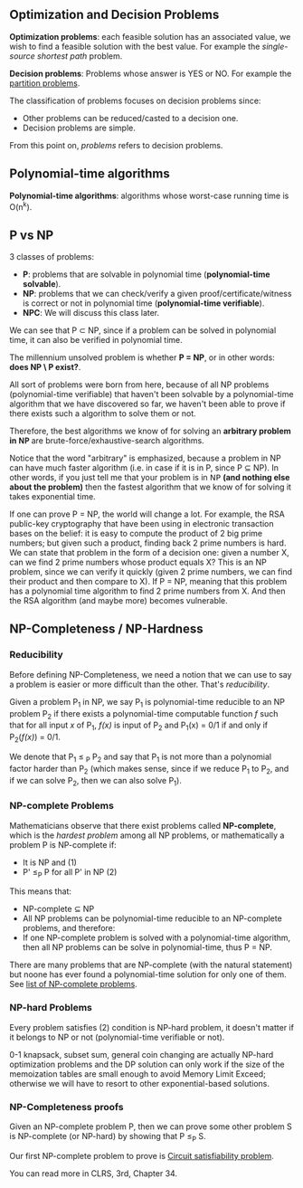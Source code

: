 ## Optimization and Decision Problems

**Optimization problems**: each feasible solution has an associated value, we wish to find a feasible solution with the best value. For example the _single-source shortest path_ problem.

**Decision problems**: Problems whose answer is YES or NO. For example the [partition problems](https://en.wikipedia.org/wiki/Partition_problem).

The classification of problems focuses on decision problems since:
- Other problems can be reduced/casted to a decision one.
- Decision problems are simple.

From this point on, _problems_ refers to decision problems.


## Polynomial-time algorithms

**Polynomial-time algorithms**: algorithms whose worst-case running time is O(n<sup>k</sup>).


## P vs NP

3 classes of problems:
- **P**: problems that are solvable in polynomial time (**polynomial-time solvable**).
- **NP**: problems that we can check/verify a given proof/certificate/witness is correct or not in polynomial time (**polynomial-time verifiable**).
- **NPC**: We will discuss this class later.

We can see that P ⊂ NP, since if a problem can be solved in polynomial time, it can also be verified in polynomial time.

The millennium unsolved problem is whether **P = NP**, or in other words: **does NP \ P exist?**.

All sort of problems were born from here, because of all NP problems (polynomial-time verifiable) that haven't been solvable by a polynomial-time algorithm that we have discovered so far, we haven't been able to prove if there exists such a algorithm to solve them or not.

Therefore, the best algorithms we know of for solving an **arbitrary problem in 𝖭𝖯** are brute-force/exhaustive-search algorithms.

Notice that the word "arbitrary" is emphasized, because a problem in NP can have much faster algorithm (i.e. in case if it is in P, since P ⊆ NP). In other words, if you just tell me that your problem is in 𝖭𝖯 **(and nothing else about the problem)** then the fastest algorithm that we know of for solving it takes exponential time.

If one can prove P = NP, the world will change a lot. For example, the RSA public-key cryptography that have been using in electronic transaction bases on the belief: it is easy to compute the product of 2 big prime numbers; but given such a product, finding back 2 prime numbers is hard. We can state that problem in the form of a decision one: given a number X, can we find 2 prime numbers whose product equals X? This is an NP problem, since we can verify it quickly (given 2 prime numbers, we can find their product and then compare to X). If P = NP, meaning that this problem has a polynomial time algorithm to find 2 prime numbers from X. And then the RSA algorithm (and maybe more) becomes vulnerable.

## NP-Completeness / NP-Hardness

### Reducibility

Before defining NP-Completeness, we need a notion that we can use to say a problem is easier or more difficult than the other. That's _reducibility_.

Given a problem P<sub>1</sub> in NP, we say P<sub>1</sub> is polynomial-time reducible to an NP problem P<sub>2</sub> if there exists a polynomial-time computable function _f_ such that for all input _x_ of P<sub>1</sub>, _f(x)_ is input of P<sub>2</sub> and P<sub>1</sub>(x) = 0/1 if and only if P<sub>2</sub>(_f(x)_) = 0/1.

We denote that P<sub>1</sub> ≤ <sub>P</sub> P<sub>2</sub> and say that P<sub>1</sub> is not more than a polynomial factor harder than P<sub>2</sub> (which makes sense, since if we reduce P<sub>1</sub> to P<sub>2</sub>, and if we can solve P<sub>2</sub>, then we can also solve P<sub>1</sub>).

### NP-complete Problems

Mathematicians observe that there exist problems called **NP-complete**, which is the _hardest problem_ among all NP problems, or mathematically a problem P is NP-complete if:
- It is NP and (1)
- P' ≤<sub>P</sub> P for all P' in NP (2)

This means that:
- NP-complete ⊆ NP
- All NP problems can be polynomial-time reducible to an NP-complete problems, and therefore:
- If one NP-complete problem is solved with a polynomial-time algorithm, then all NP problems can be solve in polynomial-time, thus P = NP.

There are many problems that are NP-complete (with the natural statement) but noone has ever found a polynomial-time solution for only one of them. See [list of NP-complete problems](https://en.wikipedia.org/wiki/List_of_NP-complete_problems).

### NP-hard Problems

Every problem satisfies (2) condition is NP-hard problem, it doesn't matter if it belongs to NP or not (polynomial-time verifiable or not).

0-1 knapsack, subset sum, general coin changing are actually NP-hard optimization problems and the DP solution can only work if the size of the memoization tables are small enough to avoid Memory Limit Exceed; otherwise we will have to resort to other exponential-based solutions.

### NP-Completeness proofs

Given an NP-complete problem P, then we can prove some other problem S is NP-complete (or NP-hard) by showing that P ≤<sub>P</sub> S.

Our first NP-complete problem to prove is [Circuit satisfiability problem](https://en.wikipedia.org/wiki/Circuit_satisfiability_problem).

You can read more in CLRS, 3rd, Chapter 34.